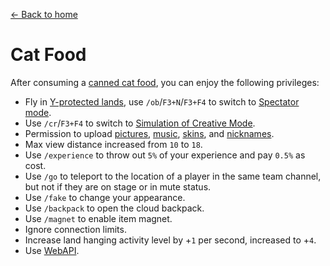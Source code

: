 [← Back to home](../)
# Cat Food
After consuming a [canned cat food](../item/canned_cat.md), you can enjoy the following privileges:

- Fly in [Y-protected lands](../item/land_book.md#y-Fly), use `/ob`/`F3+N`/`F3+F4` to switch to [Spectator mode](https://minecraft.fandom.com/wiki/Spectator).
- Use `/cr`/`F3+F4` to switch to [Simulation of Creative Mode](virtual_creative.md).
- Permission to upload [pictures](https://discord.com/channels/1083635390159794198/1083635391388733597), [music](https://discord.com/channels/1083635390159794198/1083635391388733598), [skins](https://discord.com/channels/1083635390159794198/1083635391388733599), and [nicknames](https://discord.com/channels/1083635390159794198/1083635391753629706).
- Max view distance increased from `10` to `18`.
- Use `/experience` to throw out `5%` of your experience and pay `0.5%` as cost.
- Use `/go` to teleport to the location of a player in the same team channel, but not if they are on stage or in mute status.
- Use `/fake` to change your appearance.
- Use `/backpack` to open the cloud backpack.
- Use `/magnet` to enable item magnet.
- Ignore connection limits.
- Increase land hanging activity level by +`1` per second, increased to +`4`.
- Use [WebAPI](https://catpalm.gitbook.io/webapi/).